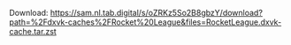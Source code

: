 Download: https://sam.nl.tab.digital/s/oZRKz5So2B8gbzY/download?path=%2Fdxvk-caches%2FRocket%20League&files=RocketLeague.dxvk-cache.tar.zst
